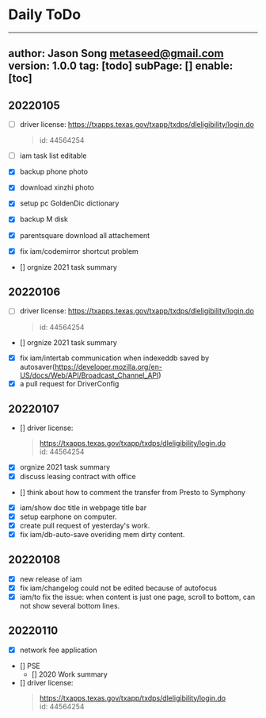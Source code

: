 # Daily ToDo
---
author: Jason Song <metaseed@gmail.com>
version: 1.0.0
tag: [todo]
subPage: []
enable: [toc]
---
## 20220105
- [ ] driver license:  https://txapps.texas.gov/txapp/txdps/dleligibility/login.do  
  > id: 44564254
- [ ] iam task list editable
  
- [x] backup phone photo
- [x] download xinzhi photo
- [x] setup pc GoldenDic dictionary
- [x] backup M disk 
- [x] parentsquare download all attachement
- [x] fix iam/codemirror shortcut problem
- [] orgnize 2021 task summary

## 20220106
- [ ] driver license:  https://txapps.texas.gov/txapp/txdps/dleligibility/login.do  
  > id: 44564254
- [] orgnize 2021 task summary
- [x] fix iam/intertab communication when indexeddb saved by autosaver(https://developer.mozilla.org/en-US/docs/Web/API/Broadcast_Channel_API)
- [x]  a pull request for DriverConfig
## 20220107
- [] driver license:  
  > https://txapps.texas.gov/txapp/txdps/dleligibility/login.do  
  > id: 44564254
- [x] orgnize 2021 task summary
- [x] discuss leasing contract with office
- [] think about how to comment the transfer from Presto to Symphony
- [x] iam/show doc title in webpage title bar
- [x] setup earphone on computer.
- [x] create pull request of yesterday's work.
- [x] fix iam/db-auto-save overiding mem dirty content.
## 20220108

- [x] new release of iam
- [x] fix iam/changelog could not be edited because of autofocus
- [x] iam/to fix the issue: when content is just one page, scroll to bottom, can not show several bottom lines.

## 20220110
- [x] network fee application
- [] PSE
     - [] 2020 Work summary
- [] driver license:  
  > https://txapps.texas.gov/txapp/txdps/dleligibility/login.do  
  > id: 44564254
